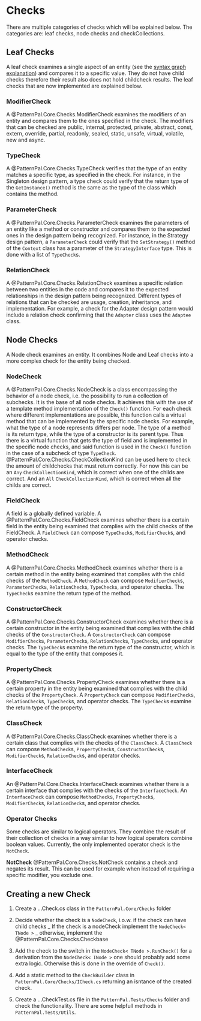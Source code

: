 # Checks
There are multiple categories of checks which will be explained below. The categories are: leaf checks, node checks and checkCollections.

## Leaf Checks
A leaf check examines a single aspect of an entity (see
the [syntax graph explanation](syntax_graph.md)) and compares it to a specific value. They do not have child checks therefore their result also does not hold childcheck results. The leaf checks that are now implemented are explained below.

### ModifierCheck

A @PatternPal.Core.Checks.ModifierCheck examines the modifiers of an entity and compares them to the ones specified in the check. The modifiers that can be checked are public, internal, protected, private, abstract, const, extern, override, partial, readonly, sealed, static, unsafe, virtual, volatile, new and async.

### TypeCheck

A @PatternPal.Core.Checks.TypeCheck verifies that the type of an entity matches a specific
type, as specified in the check. For instance,
in the Singleton design pattern, a type check could verify that the
return type of the `GetInstance()` method is the same as the type of the
class which contains the method.

### ParameterCheck

A @PatternPal.Core.Checks.ParameterCheck examines the parameters of an entity like a method or
constructor and compares them to the expected ones in the design pattern
being recognized. For instance, in the Strategy design pattern, a
`ParameterCheck` could verify that the `SetStrategy()` method of the `Context`
class has a parameter of the `StrategyInterface` type. This is done with a list of
`TypeCheck`s.

### RelationCheck

A @PatternPal.Core.Checks.RelationCheck examines a specific relation between two entities in
the code and compares it to the expected relationships in the design
pattern being recognized. Different types of relations that can be
checked are usage, creation, inheritance, and implementation. For
example, a check for the Adapter design pattern would include a relation
check confirming that the `Adapter` class uses the `Adaptee` class.

## Node Checks

A Node check examines an entity. It combines Node and Leaf checks into a
more complex check for the entity being checked.

### NodeCheck

A @PatternPal.Core.Checks.NodeCheck is a class encompassing the behavior of a node check, i.e.
the possibility to run a collection of subchecks. It is the base of all
node checks. It achieves this with the use of a template method
implementation of the `Check()` function. For each check where different
implementations are possible, this function calls a virtual method that
can be implemented by the specific node checks. For example, what the
type of a node represents differs per node. The type of a method is its
return type, while the type of a constructor is its parent type. Thus
there is a virtual function that gets the type of field and is
implemented in the specific node checks, and said function is used in
the `Check()` function in the case of a subcheck of type `TypeCheck`.
@PatternPal.Core.Checks.CheckCollectionKind can be used here to check the amount of childchecks that must return correctly. 
For now this can be an `Any` `CheckCollectionKind`, which is correct when one of the childs are correct. 
And an `All` `CheckCollectionKind`, which is correct when all the childs are correct.

### FieldCheck

A field is a globally defined variable. A @PatternPal.Core.Checks.FieldCheck examines whether
there is a certain field in the entity being examined that complies with
the child checks of the FieldCheck. A `FieldCheck` can compose `TypeCheck`s,
`ModifierCheck`s, and operator checks.

### MethodCheck

A @PatternPal.Core.Checks.MethodCheck examines whether there is a certain method in the entity
being examined that complies with the child checks of the `MethodCheck`. A
`MethodCheck` can compose `ModifierCheck`s, `ParameterCheck`s, `RelationCheck`s,
`TypeCheck`s, and operator checks. The `TypeCheck`s examine the return type
of the method.

### ConstructorCheck

A @PatternPal.Core.Checks.ConstructorCheck examines whether there is a certain constructor in
the entity being examined that complies with the child checks of the
`ConstructorCheck`. A `ConstructorCheck` can compose `ModifierCheck`s,
`ParameterCheck`s, `RelationCheck`s, `TypeCheck`s, and operator checks. The
`TypeCheck`s examine the return type of the constructor, which is equal to
the type of the entity that composes it.

### PropertyCheck

A @PatternPal.Core.Checks.PropertyCheck examines whether there is a certain property in the
entity being examined that complies with the child checks of the
`PropertyCheck`. A `PropertyCheck` can compose `ModifierCheck`s,
`RelationCheck`s, `TypeCheck`s, and operator checks. The `TypeCheck`s examine
the return type of the property.

### ClassCheck

A @PatternPal.Core.Checks.ClassCheck examines whether there is a certain class that complies
with the checks of the `ClassCheck`. A `ClassCheck` can compose
`MethodCheck`s, `PropertyCheck`s, `ConstructorCheck`s, `ModifierCheck`s,
`RelationCheck`s, and operator checks.

### InterfaceCheck

An @PatternPal.Core.Checks.InterfaceCheck examines whether there is a certain interface that
complies with the checks of the `InterfaceCheck`. An `InterfaceCheck` can
compose `MethodCheck`s, `PropertyCheck`s, `ModifierCheck`s, `RelationCheck`s,
and operator checks.

### Operator Checks

Some checks are similar to logical operators. They combine the result of
their collection of checks in a way similar to how logical operators
combine boolean values. Currently, the only implemented operator check
is the `NotCheck`.

**NotCheck**
@PatternPal.Core.Checks.NotCheck contains a check and negates its result. This can be used for
example when instead of requiring a specific modifier, you exclude one.

## Creating a new Check
1. Create a ...Check.cs class in the `PatternPal.Core/Checks` folder 
2. Decide whether the check is a `NodeCheck`, i.o.w. if the check can have child checks
  _ If the check is a nodeCheck implement the `NodeCheck< TNode >`
  _ otherwise, implement the @PatternPal.Core.Checks.Checkbase
3. Add the check to the switch in the `NodeCheck< TNode >.RunCheck()` for a derivation from the `NodeCheck< INode >` one should probably add some extra logic. Otherwise this is done in the override of `Check()`.
4. Add a static method to the `CheckBuilder` class in `PatternPal.Core/Checks/ICheck.cs` returning an isntance of the created check.

5. Create a ...CheckTest.cs file in the `PatternPal.Tests/Checks` folder and check the functionality. There are some helpfull methods in `PatternPal.Tests/Utils`.
